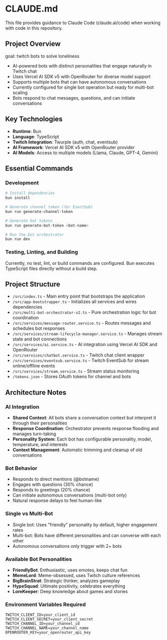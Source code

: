 # CLAUDE.md

This file provides guidance to Claude Code (claude.ai/code) when working with code in this repository.

## Project Overview

goal: twitch bots to solve loneliness

- AI-powered bots with distinct personalities that engage naturally in Twitch chat
- Uses Vercel AI SDK v5 with OpenRouter for diverse model support
- Supports multiple bots that can have autonomous conversations
- Currently configured for single bot operation but ready for multi-bot scaling
- Bots respond to chat messages, questions, and can initiate conversations

## Key Technologies

- **Runtime**: Bun
- **Language**: TypeScript
- **Twitch Integration**: Twurple (auth, chat, eventsub)
- **AI Framework**: Vercel AI SDK v5 with OpenRouter provider
- **AI Models**: Access to multiple models (Llama, Claude, GPT-4, Gemini)

## Essential Commands

### Development

```bash
# Install dependencies
bun install

# Generate channel token (for EventSub)
bun run generate-channel-token

# Generate bot tokens
bun run generate-bot-token <bot-name>

# Run the bot orchestrator
bun run dev
```

### Testing, Linting, and Building

Currently, no test, lint, or build commands are configured. Bun executes TypeScript files directly without a build step.

## Project Structure

- `/src/index.ts` - Main entry point that bootstraps the application
- `/src/app-bootstrapper.ts` - Initializes all services and wires dependencies
- `/src/multi-bot-orchestrator-v2.ts` - Pure orchestration logic for bot coordination
- `/src/services/message-router.service.ts` - Routes messages and schedules bot responses
- `/src/services/stream-lifecycle-manager.service.ts` - Manages stream state and bot connections
- `/src/services/ai.service.ts` - AI integration using Vercel AI SDK and OpenRouter
- `/src/services/chatbot.service.ts` - Twitch chat client wrapper
- `/src/services/eventsub.service.ts` - Twitch EventSub for stream online/offline events
- `/src/services/stream.service.ts` - Stream status monitoring
- `/tokens.json` - Stores OAuth tokens for channel and bots

## Architecture Notes

### AI Integration
- **Shared Context**: All bots share a conversation context but interpret it through their personalities
- **Response Coordination**: Orchestrator prevents response flooding and manages turn-taking
- **Personality System**: Each bot has configurable personality, model, temperature, and interests
- **Context Management**: Automatic trimming and cleanup of old conversations

### Bot Behavior
- Responds to direct mentions (@botname)
- Engages with questions (30% chance)
- Responds to greetings (20% chance)
- Can initiate autonomous conversations (multi-bot only)
- Natural response delays to feel human-like

### Single vs Multi-Bot
- Single bot: Uses "friendly" personality by default, higher engagement rates
- Multi-bot: Bots have different personalities and can converse with each other
- Autonomous conversations only trigger with 2+ bots

### Available Bot Personalities
- **FriendlyBot**: Enthusiastic, uses emotes, keeps chat fun
- **MemeLord**: Meme-obsessed, uses Twitch culture references
- **BigBrainStrat**: Strategic thinker, analyzes gameplay
- **HypeSquad**: Ultimate positivity, celebrates everything
- **LoreKeeper**: Deep knowledge about games and stories

### Environment Variables Required
```
TWITCH_CLIENT_ID=your_client_id
TWITCH_CLIENT_SECRET=your_client_secret
TWITCH_CHANNEL_ID=your_channel_id
TWITCH_CHANNEL_NAME=your_channel_name
OPENROUTER_KEY=your_openrouter_api_key
```
